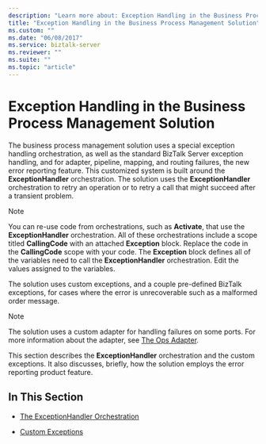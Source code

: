 ```yaml
---
description: "Learn more about: Exception Handling in the Business Process Management Solution"
title: "Exception Handling in the Business Process Management Solution"
ms.custom: ""
ms.date: "06/08/2017"
ms.service: biztalk-server
ms.reviewer: ""
ms.suite: ""
ms.topic: "article"
---
```

# Exception Handling in the Business Process Management Solution
The business process management solution uses a special exception handling orchestration, as well as the standard BizTalk Server exception handling, and for adapter, pipeline, mapping, and routing failures, the new error reporting feature. This customized system is built around the **ExceptionHandler** orchestration. The solution uses the **ExceptionHandler** orchestration to retry an operation or to retry a call that might succeed after a transient problem.  
  
> [!NOTE]
>  You can re-use code from orchestrations, such as **Activate**, that use the **ExceptionHandler** orchestration. All of these orchestrations include a scope titled **CallingCode** with an attached **Exception** block. Replace the code in the **CallingCode** scope with your code. The **Exception** block defines all of the variables need to call the **ExceptionHandler** orchestration. Edit the values assigned to the variables.  
  
 The solution uses custom exceptions, and a couple pre-defined BizTalk exceptions, for cases where the error is unrecoverable such as a malformed order message.  
  
> [!NOTE]
>  The solution uses a custom adapter for handling failures on some ports. For more information about the adapter, see [The Ops Adapter](../core/the-ops-adapter.md).  
  
 This section describes the **ExceptionHandler** orchestration and the custom exceptions. It also discusses, briefly, how the solution employs the error reporting product feature.  
  
## In This Section  
  
-   [The ExceptionHandler Orchestration](../core/the-exceptionhandler-orchestration.md)  
  
-   [Custom Exceptions](../core/custom-exceptions.md)
